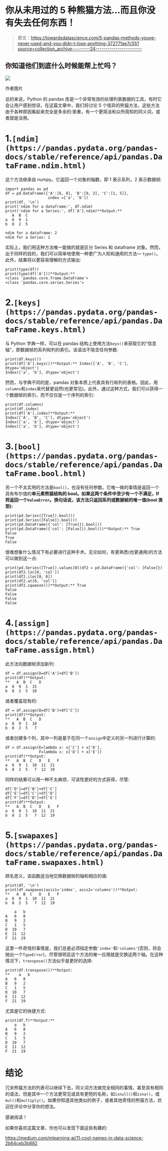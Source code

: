# 你从未用过的 5 种熊猫方法…而且你没有失去任何东西！

> 原文：<https://towardsdatascience.com/5-pandas-methods-youve-never-used-and-you-didn-t-lose-anything-37277fae7c55?source=collection_archive---------24----------------------->

## 你知道他们到底什么时候能帮上忙吗？

![](img/6af5badbd7cbb87b0409621706563a6e.png)

作者图片

总的来说，Python 的 pandas 库是一个非常有效的处理列表数据的工具，有时它会让用户感到惊讶。在这篇文章中，我们将讨论 5 个怪异的熊猫方法，这些方法由于各种原因看起来完全是多余的:笨重，有一个更简洁和众所周知的同义词，或者就是没用。

# 1.`[ndim](https://pandas.pydata.org/pandas-docs/stable/reference/api/pandas.DataFrame.ndim.html)`

这个方法继承自 numpy。它返回一个对象的轴数，即 1 表示系列，2 表示数据帧:

```
import pandas as pd
df = pd.DataFrame({'A':[6, 8], 'B':[9, 2], 'C':[1, 5]}, 
                   index =['a', 'b'])
print(df, '\n')
print('ndim for a dataframe:', df.ndim)
print('ndim for a Series:', df['A'].ndim)**Output:**
   A  B  C
a  6  9  1
b  8  2  5 

ndim for a dataframe: 2
ndim for a Series: 1
```

实际上，我们用这种方法唯一能做的就是区分 Series 和 dataframe 对象。然而，出于同样的目的，我们可以简单地使用一种更广为人知和通用的方法— `type()`。此外，结果将以更容易理解的方式输出:

```
print(type(df))
print(type(df['A']))**Output:**
<class 'pandas.core.frame.DataFrame'>
<class 'pandas.core.series.Series'>
```

# 2.`[keys](https://pandas.pydata.org/pandas-docs/stable/reference/api/pandas.DataFrame.keys.html)`

与 Python 字典一样，可以在 pandas 结构上使用方法`keys()`来获取它的“信息轴”，即数据帧的系列和列的索引。该语法不隐含任何参数:

```
print(df.keys())
print(df['A'].keys())**Output:** Index(['A', 'B', 'C'], dtype='object')
Index(['a', 'b'], dtype='object')
```

然而，与字典不同的是，pandas 对象本质上代表具有行和列的表格。因此，用`columns`和`index`来代替更自然(也更常见)。此外，通过这种方式，我们可以获得一个数据帧的索引，而不仅仅是一个序列的索引:

```
print(df.columns)
print(df.index)
print(df['A'].index)**Output:**
Index(['A', 'B', 'C'], dtype='object')
Index(['a', 'b'], dtype='object')
Index(['a', 'b'], dtype='object')
```

# 3.`[bool](https://pandas.pydata.org/pandas-docs/stable/reference/api/pandas.DataFrame.bool.html)`

另一个不太实用的方法是`bool()`，也没有任何参数。它唯一做的事情是返回一个具有布尔值的**单元素熊猫结构的 bool。如果这两个条件中至少有一个不满足，If 将返回一个`ValueError`。换句话说，该方法只返回系列或数据帧的唯一值(bool 类型):**

```
print(pd.Series([True]).bool())
print(pd.Series([False]).bool())
print(pd.DataFrame({'col': [True]}).bool())
print(pd.DataFrame({'col': [False]}).bool())**Output:** True
False
True
False
```

很难想象什么情况下有必要进行这种手术。无论如何，有更熟悉(也更通用)的方法可以做到这一点:

```
print(pd.Series([True]).values[0])df2 = pd.DataFrame({'col': [False]})
print(df2.loc[0, 'col'])
print(df2.iloc[0, 0])
print(df2.at[0, 'col'])
print(df2.squeeze())**Output:** True
False
False
False
False
```

# 4.`[assign](https://pandas.pydata.org/pandas-docs/stable/reference/api/pandas.DataFrame.assign.html)`

此方法向数据帧添加新列:

```
df = df.assign(D=df['A']+df['B'])
print(df)**Output:
**   A  B  C   D
a  6  9  1  15
b  8  2  5  10
```

或者覆盖现有的:

```
df = df.assign(D=df['B']+df['C'])
print(df)**Output:
**   A  B  C   D
a  6  9  1  10
b  8  2  5   7
```

或者创建多个列，其中一列是基于在同一个`assign`中定义的另一列进行计算的:

```
df = df.assign(E=lambda x: x['C'] + x['D'], 
               F=lambda x: x['D'] + x['E'])
print(df)**Output:
**   A  B  C   D   E   F
a  6  9  1  10  11  21
b  8  2  5   7  12  19
```

同样的结果可以用一种不太麻烦、可读性更好的方式获得，尽管:

```
df['D']=df['B']+df['C']
df['E']=df['C']+df['D']
df['F']=df['D']+df['E']
print(df)**Output:
**   A  B  C   D   E   F
a  6  9  1  10  11  21
b  8  2  5   7  12  19
```

# 5.`[swapaxes](https://pandas.pydata.org/pandas-docs/stable/reference/api/pandas.DataFrame.swapaxes.html)`

顾名思义，该函数适当地交换数据帧的轴和相应的值:

```
print(df, '\n')
print(df.swapaxes(axis1='index', axis2='columns'))**Output:
**   A  B  C   D   E   F
a  6  9  1  10  11  21
b  8  2  5   7  12  19 

    a   b
A   6   8
B   9   2
C   1   5
D  10   7
E  11  12
F  21  19
```

这里一件奇怪的事情是，我们总是必须指定参数`'index'`和`'columns'`(否则，将会抛出一个`TypeError`)，尽管很明显这个方法的唯一应用就是交换这两个轴。在这种情况下，`transpose()`方法似乎是更好的选择:

```
print(df.transpose())**Output:
**    a   b
A   6   8
B   9   2
C   1   5
D  10   7
E  11  12
F  21  19
```

尤其是它的快捷方式:

```
print(df.T)**Output:**
    a   b
A   6   8
B   9   2
C   1   5
D  10   7
E  11  12
F  21  19
```

# 结论

冗余熊猫方法的列表可以继续下去，同义词方法做完全相同的事情，甚至具有相同的语法，但是其中一个方法更常见或具有更短的名称，如`isnull()`和`isna()`，或`mul()`和`multiply()`。如果你知道其他类似的例子，或者其他奇怪的熊猫方法，欢迎在评论中分享你的想法。

感谢阅读！

如果你喜欢这篇文章，你也可以发现下面这些有趣的:

<https://medium.com/mlearning-ai/11-cool-names-in-data-science-2b64ceb3b882>  </the-easiest-ways-to-perform-logical-operations-on-two-dictionaries-in-python-88c120fa0c8f> 